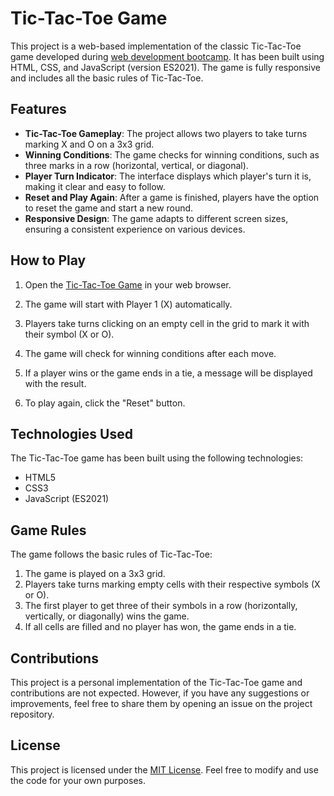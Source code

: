 # Tic-Tac-Toe Game

This project is a web-based implementation of the classic Tic-Tac-Toe game developed during [web development bootcamp](https://github.com/abhiXsliet/webDevelopment-Bootcamp). It has been built using HTML, CSS, and JavaScript (version ES2021). The game is fully responsive and includes all the basic rules of Tic-Tac-Toe.

## Features

- **Tic-Tac-Toe Gameplay**: The project allows two players to take turns marking X and O on a 3x3 grid.
- **Winning Conditions**: The game checks for winning conditions, such as three marks in a row (horizontal, vertical, or diagonal).
- **Player Turn Indicator**: The interface displays which player's turn it is, making it clear and easy to follow.
- **Reset and Play Again**: After a game is finished, players have the option to reset the game and start a new round.
- **Responsive Design**: The game adapts to different screen sizes, ensuring a consistent experience on various devices.

## How to Play

1. Open the [Tic-Tac-Toe Game](https://abhixsliet.github.io/tic-tac-toe-mini-project/) in your web browser.

2. The game will start with Player 1 (X) automatically.

3. Players take turns clicking on an empty cell in the grid to mark it with their symbol (X or O).

4. The game will check for winning conditions after each move.

5. If a player wins or the game ends in a tie, a message will be displayed with the result.

6. To play again, click the "Reset" button.

## Technologies Used

The Tic-Tac-Toe game has been built using the following technologies:

- HTML5
- CSS3
- JavaScript (ES2021)

## Game Rules

The game follows the basic rules of Tic-Tac-Toe:

1. The game is played on a 3x3 grid.
2. Players take turns marking empty cells with their respective symbols (X or O).
3. The first player to get three of their symbols in a row (horizontally, vertically, or diagonally) wins the game.
4. If all cells are filled and no player has won, the game ends in a tie.

## Contributions

This project is a personal implementation of the Tic-Tac-Toe game and contributions are not expected. However, if you have any suggestions or improvements, feel free to share them by opening an issue on the project repository.

## License

This project is licensed under the [MIT License](LICENSE). Feel free to modify and use the code for your own purposes.